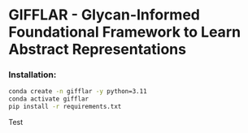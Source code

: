 # GIFFLAR - Glycan-Informed Foundational Framework to Learn Abstract Representations

### Installation:
```bash
conda create -n gifflar -y python=3.11
conda activate gifflar
pip install -r requirements.txt
```

Test
